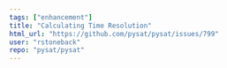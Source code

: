 ```yaml
---
tags: ["enhancement"]
title: "Calculating Time Resolution"
html_url: "https://github.com/pysat/pysat/issues/799"
user: "rstoneback"
repo: "pysat/pysat"
---
```


